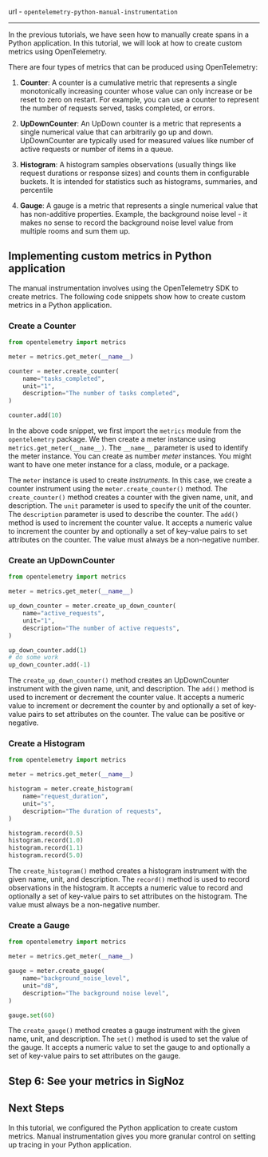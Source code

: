 url - `opentelemetry-python-manual-instrumentation`

---

In the previous tutorials, we have seen how to manually create spans in a Python application. In this tutorial, we will look at how to create custom metrics using OpenTelemetry.

There are four types of metrics that can be produced using OpenTelemetry:

1. **Counter**: A counter is a cumulative metric that represents a single monotonically increasing counter whose value can only increase or be reset to zero on restart. For example, you can use a counter to represent the number of requests served, tasks completed, or errors.

2. **UpDownCounter**: An UpDown counter is a metric that represents a single numerical value that can arbitrarily go up and down. UpDownCounter are typically used for measured values like number of active requests or number of items in a queue.

3. **Histogram**: A histogram samples observations (usually things like request durations or response sizes) and counts them in configurable buckets. It is intended for statistics such as histograms, summaries, and percentile

4. **Gauge**: A gauge is a metric that represents a single numerical value that has non-additive properties. Example, the background noise level - it makes no sense to record the background noise level value from multiple rooms and sum them up.


## Implementing custom metrics in Python application

The manual instrumentation involves using the OpenTelemetry SDK to create metrics. The following code snippets show how to create custom metrics in a Python application.


### Create a Counter

```python
from opentelemetry import metrics

meter = metrics.get_meter(__name__)

counter = meter.create_counter(
    name="tasks_completed",
    unit="1",
    description="The number of tasks completed",
)

counter.add(10)
```

In the above code snippet, we first import the `metrics` module from the `opentelemetry` package. We then create a meter instance using `metrics.get_meter(__name__)`. The `__name__` parameter is used to identify the meter instance. You can create as number _meter_ instances. You might want to have one meter instance for a class, module, or a package.

The `meter` instance is used to create _instruments_. In this case, we create a counter instrument using the `meter.create_counter()` method. The `create_counter()` method creates a counter with the given name, unit, and description. The `unit` parameter is used to specify the unit of the counter. The `description` parameter is used to describe the counter. The `add()` method is used to increment the counter value. It accepts a numeric value to increment the counter by and optionally a set of key-value pairs to set attributes on the counter. The value must always be a non-negative number.

### Create an UpDownCounter

```python
from opentelemetry import metrics

meter = metrics.get_meter(__name__)

up_down_counter = meter.create_up_down_counter(
    name="active_requests",
    unit="1",
    description="The number of active requests",
)

up_down_counter.add(1)
# do some work
up_down_counter.add(-1)
```

The `create_up_down_counter()` method creates an UpDownCounter instrument with the given name, unit, and description. The `add()` method is used to increment or decrement the counter value. It accepts a numeric value to increment or decrement the counter by and optionally a set of key-value pairs to set attributes on the counter. The value can be positive or negative.

### Create a Histogram

```python
from opentelemetry import metrics

meter = metrics.get_meter(__name__)

histogram = meter.create_histogram(
    name="request_duration",
    unit="s",
    description="The duration of requests",
)

histogram.record(0.5)
histogram.record(1.0)
histogram.record(1.1)
histogram.record(5.0)
```

The `create_histogram()` method creates a histogram instrument with the given name, unit, and description. The `record()` method is used to record observations in the histogram. It accepts a numeric value to record and optionally a set of key-value pairs to set attributes on the histogram. The value must always be a non-negative number.

### Create a Gauge

```python
from opentelemetry import metrics

meter = metrics.get_meter(__name__)

gauge = meter.create_gauge(
    name="background_noise_level",
    unit="dB",
    description="The background noise level",
)

gauge.set(60)
```

The `create_gauge()` method creates a gauge instrument with the given name, unit, and description. The `set()` method is used to set the value of the gauge. It accepts a numeric value to set the gauge to and optionally a set of key-value pairs to set attributes on the gauge.

## Step 6: See your metrics in SigNoz

<screenshots showing exact metrics that was created with manual instrumentation>

## Next Steps

In this tutorial, we configured the Python application to create custom metrics. Manual instrumentation gives you more granular control on setting up tracing in your Python application.